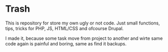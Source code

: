 # Trash

This is repository for store my own ugly or not code. Just small functions, tips, tricks for PHP, JS, HTML/CSS and ofcourse Drupal.

I made it, because some task move from project to another and wirte same code again is painful and boring, same as find it backups. 
